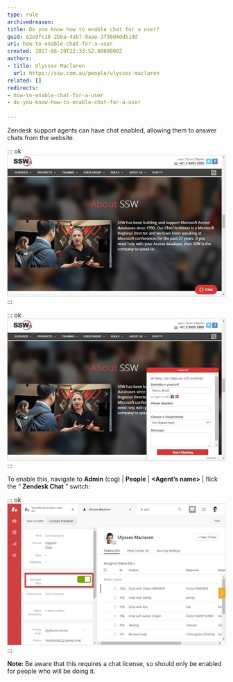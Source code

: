 ```yaml
---
type: rule
archivedreason: 
title: Do you know how to enable chat for a user?
guid: e2e9fc18-2bba-4ab7-9aae-3f30d4dd51dd
uri: how-to-enable-chat-for-a-user
created: 2017-06-19T22:33:52.0000000Z
authors:
- title: Ulysses Maclaren
  url: https://ssw.com.au/people/ulysses-maclaren
related: []
redirects:
- how-to-enable-chat-for-a-user
- do-you-know-how-to-enable-chat-for-a-user

---
```


Zendesk support agents can have chat enabled, allowing them to answer chats from the website.

<!--endintro-->


::: ok  
![](zendesk-enable-chat-1-min.jpg)  
:::


::: ok  
![Figure: clicking on it brings up this form, allowing capture of customer data and conversation](zendesk-enable-chat-2-min.jpg)  
:::

To enable this, navigate to      **Admin** (cog) |      **People** |      **&lt;Agent’s name&gt;** | flick the “ **Zendesk Chat** ” switch:


::: ok  
![](zendesk-enable-chat-3-min.jpg)  
:::

**Note:** Be aware that this requires a chat license, so should only be enabled for people who will be doing it.
